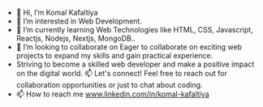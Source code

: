 - 👋 Hi, I’m Komal Kafaltiya 
- 👀 I’m interested in Web Development.
- 🌱 I’m currently learning Web Technologies like HTML, CSS, Javascript, Reactjs, Nodejs, Nextjs, MongoDB..
- 💞️ I’m looking to collaborate on Eager to collaborate on exciting web projects to expand my skills and gain practical experience. 
-  Striving to become a skilled web developer and make a positive impact on the digital world. 📫 Let's connect! Feel free to reach out for collaboration opportunities or just to chat about coding.
- 📫 How to reach me www.linkedin.com/in/komal-kafaltiya

<!---
komalkafaltiya/komalkafaltiya is a ✨ special ✨ repository because its `README.md` (this file) appears on your GitHub profile.
You can click the Preview link to take a look at your changes.
--->
